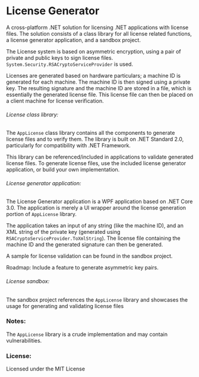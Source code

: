 # License Generator

A cross-platform .NET solution for licensing .NET applications with license files. The solution consists of a class library for all license related functions, a license generator application, and a sandbox project.

The License system is based on asymmetric encryption, using a pair of private and public keys to sign license files. `System.Security.RSACryptoServiceProvider` is used.

Licenses are generated based on hardware particulars; a machine ID is generated for each machine. The machine ID is then signed using a private key. The resulting signature and the machine ID are stored in a file, which is essentially the generated license file. This license file can then be placed on a client machine for license verification.

###### License class library:

The `AppLicense` class library contains all the components to generate license files and to verify them. The library is built on .NET Standard 2.0, particularly for compatibility with .NET Framework.

This library can be referenced/included in applications to validate generated license files. To generate license files, use the included license generator application, or build your own implementation.

###### License generator application:

The License Generator application is a WPF application based on .NET Core 3.0. The application is merely a UI wrapper around the license generation portion of `AppLicense` library.

The application takes an input of any string (like the machine ID), and an XML string of the private key (generated using `RSACryptoServiceProvider.ToXmlString`). The license file containing the machine ID and the generated signature can then be generated.

A sample for license validation can be found in the sandbox project.

Roadmap: Include a feature to generate asymmetric key pairs.

###### License sandbox:

The sandbox project references the `AppLicense` library and showcases the usage for generating and validating license files

### Notes:

The `AppLicense` library is a crude implementation and may contain vulnerabilities.

### License:

Licensed under the MIT License
